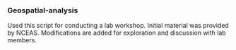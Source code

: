 ### Geospatial-analysis 
Used this script for conducting a lab workshop. Initial material was provided by NCEAS. Modifications are added for exploration and discussion with lab members.
